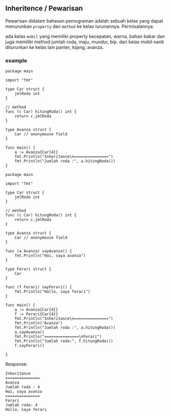 ## Inheritence / Pewarisan
Pewarisan didalam bahasan pemograman adalah sebuah kelas yang dapat menurunkan `property` dan `method` ke kelas turunannya.
Permisalannya:

ada kelas `mobil` yang memiliki property kecepatan, warna, bahan bakar dan juga memiliki method jumlah roda, maju, mundur, bip.
dari kelas mobil nanti diturunkan ke kelas lain panter, kijang, avanza.

### example
```
package main

import "fmt"

type Car struct {
	jmlRoda int
}

// method
func (c Car) hitungRoda() int {
	return c.jmlRoda
}

type Avanza struct {
	Car // anonymouse field
}

func main() {
	a := Avanza{Car{4}}
	fmt.Println("Inheritance\n===============")
	fmt.Println("Jumlah roda :", a.hitungRoda())
}

```

```
package main

import "fmt"

type Car struct {
	jmlRoda int
}

// method
func (c Car) hitungRoda() int {
	return c.jmlRoda
}

type Avanza struct {
	Car // anonymouse field
}

func (a Avanza) sayAvanza() {
	fmt.Println("Hai, saya avanza")
}

type Ferari struct {
	Car
}

func (f Ferari) sayFerari() {
	fmt.Println("Hallo, saya ferari")
}

func main() {
	a := Avanza{Car{4}}
	f := Ferari{Car{4}}
	fmt.Println("Inheritance\n===============")
	fmt.Println("Avanza")
	fmt.Println("Jumlah roda :", a.hitungRoda())
	a.sayAvanza()
	fmt.Println("===============\nFerari")
	fmt.Println("Jumlah roda:", f.hitungRoda())
	f.sayFerari()

}
```
Response:
```
Inheritance
===============
Avanza
Jumlah roda : 4
Hai, saya avanza
===============
Ferari
Jumlah roda: 4
Hallo, saya ferari
```
